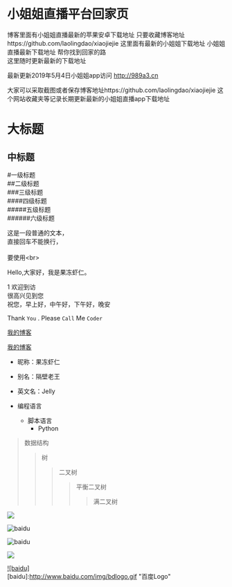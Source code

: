 # 小姐姐直播平台回家页
博客里面有小姐姐直播最新的苹果安卓下载地址
 只要收藏博客地址https://github.com/laolingdao/xiaojiejie 
     这里面有最新的小姐姐下载地址
    小姐姐直播最新下载地址 帮你找到回家的路<br> 
    这里随时更新最新的下载地址
    
  最新更新2019年5月4日小姐姐app访问
     http://989a3.cn
  
  大家可以采取截图或者保存博客地址https://github.com/laolingdao/xiaojiejie
    这个网站收藏夹等记录长期更新最新的小姐姐直播app下载地址



大标题  
====  

中标题  
-------  

#一级标题  
##二级标题  
###三级标题  
####四级标题  
#####五级标题  
######六级标题  

这是一段普通的文本，  
直接回车不能换行，<br>  
要使用\<br>  

  Hello,大家好，我是果冻虾仁。

1
  欢迎到访  
  很高兴见到您  
  祝您，早上好，中午好，下午好，晚安

Thank `You` . Please `Call` Me `Coder`

[我的博客](http://blog.csdn.net/guodongxiaren) 

[我的博客](http://blog.csdn.net/guodongxiaren "悬停显示")  


* 昵称：果冻虾仁  
* 别名：隔壁老王  
* 英文名：Jelly  


* 编程语言  
    * 脚本语言  
        * Python  

>数据结构  
>>树  
>>>二叉树  
>>>>平衡二叉树  
>>>>>满二叉树  


![](http://www.baidu.com/img/bdlogo.gif)  

![baidu](http://www.baidu.com/img/bdlogo.gif)  

![baidu](http://www.baidu.com/img/bdlogo.gif "百度logo")  

![](https://github.com/guodongxiaren/ImageCache/raw/master/Logo/foryou.gif)  

[![baidu]](http://baidu.com)  
[baidu]:http://www.baidu.com/img/bdlogo.gif "百度Logo"  
